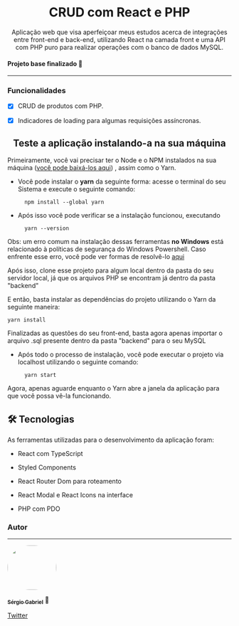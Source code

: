 <h1  align="center">CRUD com React  e PHP</h1>

<p  align="center">Aplicação web que visa aperfeiçoar meus estudos acerca de integrações entre front-end e back-end, utilizando React na camada front e uma API com PHP puro para realizar operações com o banco de dados MySQL.</p>

<h4>Projeto base finalizado 🚀</h4>

<hr>

<h3>Funcionalidades</h3>

  

- [x] CRUD de produtos com PHP.

- [X]  Indicadores de loading para algumas requisições assíncronas.


<h2  align="center">Teste a aplicação instalando-a na sua máquina</h2>

<p>Primeiramente, você vai precisar ter o Node e o NPM instalados na sua máquina (<a  href="https://nodejs.org/en/download/">você pode baixá-los aqui</a>) , assim como o Yarn.

  

- Você pode instalar o <strong>yarn</strong> da seguinte forma: acesse o terminal do seu Sistema e execute o seguinte comando:

  

		npm install --global yarn

- Após isso você pode verificar se a instalação funcionou, executando

		yarn --version

  

Obs: um erro comum na instalação dessas ferramentas <strong>no Windows</strong> está relacionado à políticas de segurança do Windows Powershell. Caso enfrente esse erro, você pode ver formas de resolvê-lo <a  href="https://pt.stackoverflow.com/questions/220078/o-que-significa-o-erro-execu%C3%A7%C3%A3o-de-scripts-foi-desabilitada-neste-sistema">aqui</a>

  

<p>Após isso, clone esse projeto para algum local dentro da pasta do seu servidor local, já que os arquivos PHP se encontram já dentro da pasta "backend"</p>

<p>E então, basta instalar as dependências do projeto utilizando o Yarn da seguinte maneira: </p>

	yarn install

<p>Finalizadas as questões do seu front-end, basta agora apenas importar o arquivo .sql presente dentro da pasta "backend" para o seu MySQL</p>

- Após todo o processo de instalação, você pode executar o projeto via localhost utilizando o seguinte comando:

  

		yarn start

  

Agora, apenas aguarde enquanto o Yarn abre a janela da aplicação para que você possa vê-la funcionando.

<h2>🛠 Tecnologias</h2>

  

As ferramentas utilizadas para o desenvolvimento da aplicação foram:

  

- React com TypeScript

- Styled Components

- React Router Dom para roteamento

- React Modal e React Icons na interface
- PHP com PDO

  

### Autor

---

  

<a  href="https://github.com/0horaa">

<img  style="border-radius: 50px"  src="https://github.com/0horaa.png"  width="110px;"  height="100px"  alt=""/>

<br />

<sub><b>Sérgio Gabriel</b></sub></a> 🚀<br>

<a  href="https://twitter.com/0hora_">Twitter</a><br>